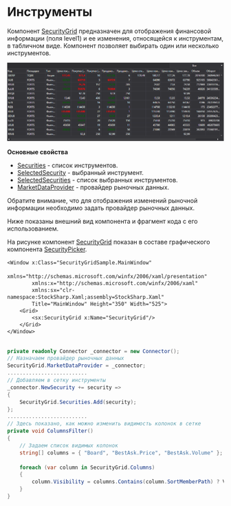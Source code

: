 # Инструменты

Компонент [SecurityGrid](xref:StockSharp.Xaml.SecurityGrid) предназначен для отображения финансовой информации (поля level1) и ее изменения, относящейся к инструментам, в табличном виде. Компонент позволяет выбирать один или несколько инструментов. 

![GUI SecurityPicker2](../images/GUI_SecurityPicker2.png)

**Основные свойства**

- [Securities](xref:StockSharp.Xaml.SecurityGrid.Securities) \- список инструментов.
- [SelectedSecurity](xref:StockSharp.Xaml.SecurityGrid.SelectedSecurity) \- выбранный инструмент.
- [SelectedSecurities](xref:StockSharp.Xaml.SecurityGrid.SelectedSecurities) \- список выбранных инструментов.
- [MarketDataProvider](xref:StockSharp.Xaml.SecurityGrid.MarketDataProvider) \- провайдер рыночных данных.

Обратите внимание, что для отображения изменений рыночной информации необходимо задать провайдер рыночных данных. 

Ниже показаны внешний вид компонента и фрагмент кода с его использованием. 

На рисунке компонент [SecurityGrid](xref:StockSharp.Xaml.SecurityGrid) показан в составе графического компонента [SecurityPicker](GuiSecurityPicker.md). 

```xaml
<Window x:Class="SecurityGridSample.MainWindow"
        xmlns="http://schemas.microsoft.com/winfx/2006/xaml/presentation"
        xmlns:x="http://schemas.microsoft.com/winfx/2006/xaml"
        xmlns:sx="clr-namespace:StockSharp.Xaml;assembly=StockSharp.Xaml"
        Title="MainWindow" Height="350" Width="525">
    <Grid>
        <sx:SecurityGrid x:Name="SecurityGrid"/>
    </Grid>
</Window>
	  				
```
```cs
private readonly Connector _connector = new Connector();
// Назначаем провайдер рыночных данных
SecurityGrid.MarketDataProvider = _connector;
..........................
// Добавляем в сетку инструменты
_connector.NewSecurity += security =>
{
	SecurityGrid.Securities.Add(security);
};
..........................
// Здесь показано, как можно изменить видимость колонок в сетке
private void ColumnsFilter()
{
	// Задаем список видимых колонок
	string[] columns = { "Board", "BestAsk.Price", "BestAsk.Volume" };
	
	foreach (var column in SecurityGrid.Columns)
	{
		column.Visibility = columns.Contains(column.SortMemberPath) ? Visibility.Visible : Visibility.Collapsed;
	}
}
              
```
